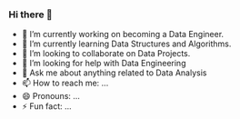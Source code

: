 ### Hi there 👋

- 🔭 I’m currently working on becoming a Data Engineer.
- 🌱 I’m currently learning Data Structures and Algorithms.
- 👯 I’m looking to collaborate on Data Projects.
- 🤔 I’m looking for help with Data Engineering
- 💬 Ask me about anything related to Data Analysis
- 📫 How to reach me: ...
- 😄 Pronouns: ...
- ⚡ Fun fact: ...
